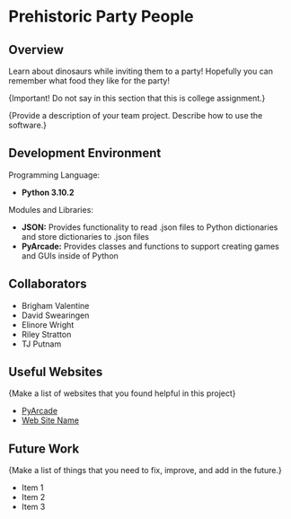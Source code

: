 # Prehistoric Party People

## Overview

Learn about dinosaurs while inviting them to a party! Hopefully you can remember what food they like for the party!

{Important!  Do not say in this section that this is college assignment.}

{Provide a description of your team project.  Describe how to use the software.}

## Development Environment
Programming Language:
* __Python 3.10.2__

Modules and Libraries:
* __JSON:__ Provides functionality to read .json files to Python dictionaries and store dictionaries to .json files
* __PyArcade:__ Provides classes and functions to support creating games and GUIs inside of Python

## Collaborators

* Brigham Valentine
* David Swearingen
* Elinore Wright
* Riley Stratton
* TJ Putnam

## Useful Websites

{Make a list of websites that you found helpful in this project}
* [PyArcade](https://api.arcade.academy/en/latest/)
* [Web Site Name](http://url.link.goes.here)

## Future Work

{Make a list of things that you need to fix, improve, and add in the future.}
* Item 1
* Item 2
* Item 3
